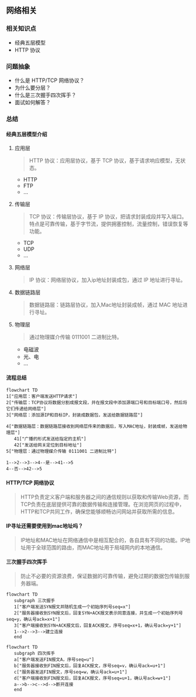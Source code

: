 ## 网络相关

### 相关知识点

- 经典五层模型
- HTTP 协议

### 问题抽象

- 什么是 HTTP/TCP 网络协议？
- 为什么要分层？
- 什么是三次握手四次挥手？
- 面试如何解答？

### 总结

#### 经典五层模型介绍

1. 应用层

   > HTTP 协议：应用层协议，基于 TCP 协议，基于请求响应模型，无状态。

   - HTTP
   - FTP
   - ...
2. 传输层
   > TCP 协议：传输层协议，基于 IP 协议，把请求封装成段并写入端口。  
   > 特点是可靠传输，基于字节流，提供拥塞控制，流量控制，错误恢复等功能。
   - TCP
   - UDP
   - ...
3. 网络层
   > IP 协议：网络层协议，加入ip地址封装成包，通过 IP 地址进行寻址。
4. 数据链路层
   > 数据链路层：链路层协议，加入Mac地址封装成帧，通过 MAC 地址进行寻址。 
5. 物理层

   > 通过物理媒介传输 0111001 二进制比特。

   - 电磁波
   - 光、电
   - ...

#### 流程总结

```mermaid
flowchart TD
1["应用层：客户端发送HTTP请求"]
2["传输层：TCP协议将数据分割成报文段，并在报文段中添加源端口号和目标端口号，然后将它们传递给网络层"]
3["网络层：添加源IP和目标IP，封装成数据包，发送给数据链路层"]

4["数据链路层：数据链路层接收到网络层传来的数据后，写入MAC地址，封装成帧，发送给物理层"]
   41["广播的形式发送给指定的主机"]
   42["发送给网关定位到目标地址"]
5["物理层：通过物理媒介传输 0111001 二进制比特"]

1-->2-->3-->4--是-->41-->5
4--否-->42-->5
```

#### HTTP/TCP 网络协议

   > HTTP负责定义客户端和服务器之间的通信规则以获取和传输Web资源，而TCP负责在底层提供可靠的数据传输和连接管理。在浏览网页的过程中，HTTP和TCP共同工作，确保您能够顺畅访问网站并获取所需的信息。

#### IP寻址还需要使用到mac地址吗？
   > IP地址和MAC地址在网络通信中是相互配合的，各自具有不同的功能。IP地址用于全球范围的路由，而MAC地址用于局域网内的本地通信。

#### 三次握手四次挥手
  > 防止不必要的资源浪费，保证数据的可靠传输，避免过期的数据包传输到服务器端。
```mermaid
flowchart TD
   subgraph 三次握手
   1["客户端发送SYN报文并随机生成一个初始序列号seq=x"]
   2["服务器接收到SYN报文后，回复SYN+ACK报文表示同意连接，并生成一个初始序列号seq=y，确认号ack=x+1"]
   3["客户端接收到SYN+ACK报文后，回复ACK报文，序号seq=x+1，确认号ack=y+1"]
   1-->2-->3-->建立连接
   end 
```
```mermaid
flowchart TD
   subgraph 四次挥手
   a["客户端发送FIN报文A，序号seq=u"]
   b["服务器接收到FIN报文后，回复ACK报文，序号seq=v，确认号ack=u+1"]
   c["服务器发送FIN报文，序号seq=w，确认号ack=u+1"]
   d["客户端接收到FIN报文后，回复ACK报文，序号seq=u+1，确认号ack=w+1"]
   a-->b-->c-->d-->断开连接
   end
```



